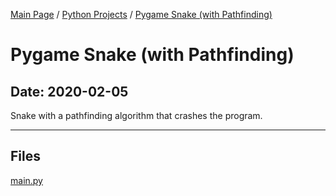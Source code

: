 [Main Page](/) / [Python Projects](/python) / [Pygame Snake (with Pathfinding)](/python/2020-02-05_Pygame_Snake_(with_Pathfinding))

# Pygame Snake (with Pathfinding)

## Date: 2020-02-05

Snake with a pathfinding algorithm that crashes the program.

-----

## Files

[main.py](main.py)